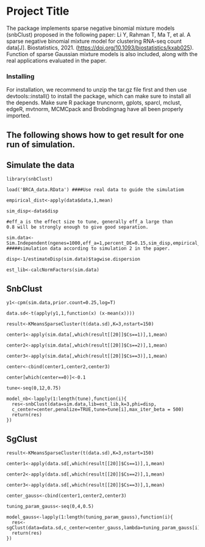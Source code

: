 # Project Title

The package implements sparse negative binomial mixture models (snbClust) proposed in the following paper: 
Li Y, Rahman T, Ma T, et al. A sparse negative binomial mixture model for clustering RNA-seq count data[J]. Biostatistics, 2021. (https://doi.org/10.1093/biostatistics/kxab025). Function of sparse Gaussian mixture models is also included, along with the real applications evaluated in the paper.
### Installing

For installation, we recommend to unzip the tar.gz file first and then use devtools::install() to install the package, which can make sure to install all the depends. Make sure R package truncnorm, gplots, sparcl, mclust, edgeR, mvtnorm, MCMCpack and Brobdingnag have all been properly imported.


## The following shows how to get result for one run of simulation.

## Simulate the data
```
library(snbClust)

load('BRCA_data.RData') ####Use real data to guide the simulatiom

empirical_dist<-apply(data$data,1,mean)

sim_disp<-data$disp

#eff_a is the effect size to tune, generally eff_a large than 
0.8 will be strongly enough to give good separation.

sim.data<-Sim.Independent(ngenes=1000,eff_a=1,percent_DE=0.15,sim_disp,empirical_dist) 
#####simulation data according to simulation 2 in the paper.

disp<-1/estimateDisp(sim.data)$tagwise.dispersion

est_lib<-calcNormFactors(sim.data)
```
## SnbClust
```
y1<-cpm(sim.data,prior.count=0.25,log=T)

data.sd<-t(apply(y1,1,function(x) (x-mean(x))))

result<-KMeansSparseCluster(t(data.sd),K=3,nstart=150)

center1<-apply(sim.data[,which(result[[20]]$Cs==1)],1,mean)

center2<-apply(sim.data[,which(result[[20]]$Cs==2)],1,mean)

center3<-apply(sim.data[,which(result[[20]]$Cs==3)],1,mean)

center<-cbind(center1,center2,center3)

center[which(center==0)]<-0.1

tune<-seq(0,12,0.75)

model_nb<-lapply(1:length(tune),function(i){
  res<-snbClust(data=sim.data,lib=est_lib,k=3,phi=disp,
  c_center=center,penalize=TRUE,tune=tune[i],max_iter_beta = 500)
  return(res)
})
```

## SgClust
```
result<-KMeansSparseCluster(t(data.sd),K=3,nstart=150)

center1<-apply(data.sd[,which(result[[20]]$Cs==1)],1,mean)

center2<-apply(data.sd[,which(result[[20]]$Cs==2)],1,mean)

center3<-apply(data.sd[,which(result[[20]]$Cs==3)],1,mean)

center_gauss<-cbind(center1,center2,center3)

tuning_param_gauss<-seq(0,4,0.5)

model_gauss<-lapply(1:length(tuning_param_gauss),function(i){
  res<-sgClust(data=data.sd,c_center=center_gauss,lambda=tuning_param_gauss[i],K=3)
  return(res)
})
```




